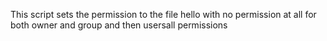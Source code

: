 This script sets the permission to the file hello with no permission at all for both owner and group and then usersall permissions
